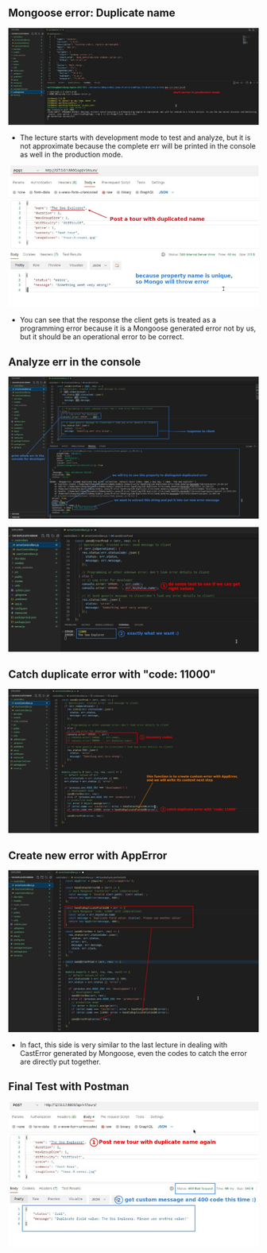 ## **Mongoose error: Duplicate name**

![Alt run production mode](pic/01.jpg)

- The lecture starts with development mode to test and analyze, but it is not approximate because the complete err will be printed in the console as well in the production mode.

![Alt post a duplicate name](pic/02.jpg)

- You can see that the response the client gets is treated as a programming error because it is a Mongoose generated error not by us, but it should be an operational error to be correct.

## **Analyze err in the console**

![Alt analyze err in the console](pic/03.jpg)

![Alt test value with console](pic/04.jpg)

## **Catch duplicate error with "code: 11000"**

![Alt catch duplicate error with "code:11000"](pic/05.jpg)

## **Create new error with AppError**

![Alt written function handleDuplicateFieldsDB](pic/06.jpg)

- In fact, this side is very similar to the last lecture in dealing with CastError generated by Mongoose, even the codes to catch the error are directly put together.

## **Final Test with Postman**

![Alt final test](pic/07.jpg)
